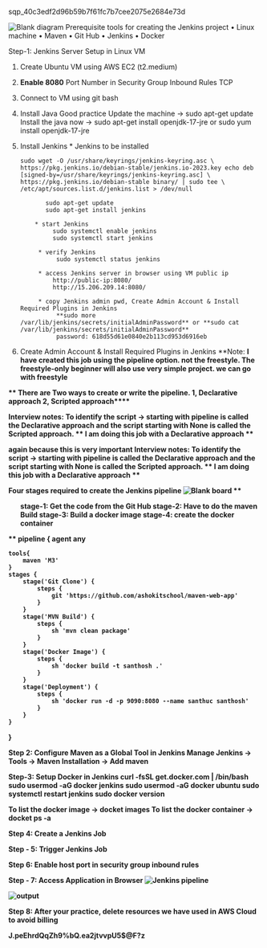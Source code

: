 sqp_40c3edf2d96b59b7f61fc7b7cee2075e2684e73d

![Blank diagram](https://github.com/user-attachments/assets/56b90bb2-4a5c-433e-b9ed-3e70952d0300)
Prerequisite tools for creating the Jenkins project
•	Linux machine
•	Maven
•	Git Hub
•	Jenkins
•	Docker

Step-1: Jenkins Server Setup in Linux VM
1.	Create Ubuntu VM using AWS EC2 (t2.medium)
2.	**Enable 8080** Port Number in Security Group Inbound Rules TCP
3.	Connect to VM using git bash
4.	Install Java
           Good practice Update the machine
                -> sudo apt-get update
  	       Install the java now
                -> sudo apt-get install openjdk-17-jre      or   sudo yum install openjdk-17-jre 

6.	Install Jenkins
           * Jenkins to be installed

  	    sudo wget -O /usr/share/keyrings/jenkins-keyring.asc \ https://pkg.jenkins.io/debian-stable/jenkins.io-2023.key echo deb [signed-by=/usr/share/keyrings/jenkins-keyring.asc] \ https://pkg.jenkins.io/debian-stable binary/ | sudo tee \ /etc/apt/sources.list.d/jenkins.list > /dev/null

               sudo apt-get update
               sudo apt-get install jenkins 

            * start Jenkins
                 sudo systemctl enable jenkins
                 sudo systemctl start jenkins

             * verify Jenkins
                  sudo systemctl status jenkins
  	
  	         * access Jenkins server in browser using VM public ip 
                 http://public-ip:8080/
                 http://15.206.209.14:8080/

  	         * copy Jenkins admin pwd, Create Admin Account & Install Required Plugins in Jenkins
                  **sudo more /var/lib/jenkins/secrets/initialAdminPassword** or **sudo cat /var/lib/jenkins/secrets/initialAdminPassword**
                  password: 618d55d61e0840e2b113cd953d6916eb
  	
8. Create Admin Account & Install Required Plugins in Jenkins
**Note: **I have created this job using the pipeline option.  not the freestyle. The freestyle-only beginner will also use very simple project. we can go with freestyle**

 <b> ** There are Two ways to create or write the pipeline.
          1, Declarative approach 2, Scripted approach****</br>

**Interview notes: To identify the script -> starting with pipeline is called the Declarative approach and the script starting with None is called the Scripted approach.**
    **
I am doing this job with a Declarative approach **

<be>**again** **because this is very important** 
**Interview notes: To identify the script -> starting with pipeline is called the Declarative approach and the script starting with None is called the Scripted approach.**
    **
I am doing this job with a Declarative approach **</br>

**Four stages required to create the Jenkins pipeline**
![Blank board](https://github.com/user-attachments/assets/5e501a69-39ae-42a8-a297-ab56a851ac0a)
   **<ul>stage-1: Get the code from the Git Hub
     stage-2: Have to do the maven Build
     stage-3: Build a docker image
     stage-4: create the docker container</ul>
**
pipeline {
    agent any
    
    tools{
        maven 'M3'
    }
    stages {
        stage('Git Clone') {
            steps {
                git 'https://github.com/ashokitschool/maven-web-app'
            }
        }
        stage('MVN Build') {
            steps {
                sh 'mvn clean package'
            }
        }
        stage('Docker Image') {
            steps {
                sh 'docker build -t santhosh .'
            }
        }
        stage('Deployment') {
            steps {
                sh 'docker run -d -p 9090:8080 --name santhuc santhosh'
            }
        }
    }
}



Step 2: Configure Maven as a Global Tool in Jenkins
**Manage Jenkins -> Tools -> Maven Installation -> Add maven**

Step-3: Setup Docker in Jenkins
**curl -fsSL get.docker.com | /bin/bash
sudo usermod -aG docker jenkins
sudo usermod -aG docker ubuntu
sudo systemctl restart jenkins
sudo docker version**

To list the docker image -> docket images
To list the docker container -> docket ps -a

Step 4: Create a Jenkins Job

Step - 5: Trigger Jenkins Job

Step 6: Enable host port in security group inbound rules

Step - 7: Access Application in Browser
![Jenkins pipeline ](https://github.com/user-attachments/assets/43f04981-b7c1-44bc-bd80-17fd9f39feee)


![output](https://github.com/user-attachments/assets/b528175e-73eb-46f6-b99b-fcd4eb955c66)


Step 8: After your practice, delete resources we have used in AWS Cloud to avoid billing

J.peEhrdQqZh9%bQ.ea2jtvvpU5$@F?z
